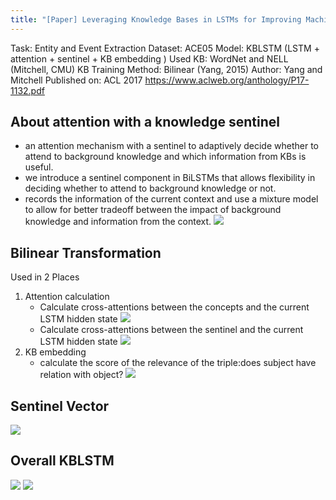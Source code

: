 ```yaml
---
title: "[Paper] Leveraging Knowledge Bases in LSTMs for Improving Machine Reading"
---
```


Task: Entity and Event Extraction
Dataset: ACE05
Model: KBLSTM (LSTM + attention + sentinel + KB embedding )
Used KB: WordNet and NELL (Mitchell, CMU)
KB Training Method: Bilinear (Yang, 2015)
Author: Yang and Mitchell
Published on: ACL 2017 https://www.aclweb.org/anthology/P17-1132.pdf

## About attention with a knowledge sentinel 
- an attention mechanism with a sentinel to adaptively decide whether to attend to background knowledge and which information from KBs is useful. 
- we introduce a sentinel component in BiLSTMs that allows flexibility in deciding whether to attend to background knowledge or not.
- records the information of the current context and use a mixture model to allow for better tradeoff between the impact of background knowledge and information from the context.
![]({{site.baseurl}}/assets/images/LSTM+atn+sentinel+bilinearKBEmbed.JPG)

## Bilinear Transformation
Used in 2 Places
1. Attention calculation
	- Calculate cross-attentions between the concepts and the current LSTM hidden state
	![]({{site.baseurl}}/assets/images/bilinear-atn-for-sentinel.JPG)
	- Calculate cross-attentions between the sentinel and the current LSTM hidden state
	![]({{site.baseurl}}/assets/images/bilinear-atn-for-concept.JPG)
2. KB embedding
	- calculate the score of the relevance of the triple:does subject have relation with object?
	![]({{site.baseurl}}/assets/images/bilinear-triple-score.JPG)

## Sentinel Vector
![]({{site.baseurl}}/assets/images/KBLSTM-sentinel.JPG)

## Overall KBLSTM
![]({{site.baseurl}}/assets/images/KBLSTM1.JPG)
![]({{site.baseurl}}/assets/images/KBLSTM2.JPG)